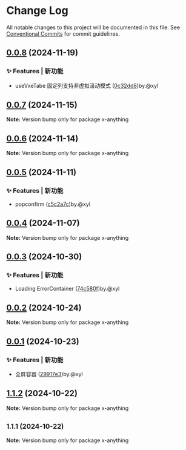 # Change Log

All notable changes to this project will be documented in this file.
See [Conventional Commits](https://conventionalcommits.org) for commit guidelines.

## [0.0.8](https://github.com/qq1031824970/x-anything/compare/v0.0.7...v0.0.8) (2024-11-19)

### ✨ Features | 新功能

* useVxeTabe 固定列支持非虚拟滚动模式 ([0c32dd8](https://github.com/qq1031824970/x-anything/commit/0c32dd8c7d36e5b3d082d28ac5084416378db78b))by.@xyl

## [0.0.7](https://github.com/qq1031824970/x-anything/compare/v0.0.6...v0.0.7) (2024-11-15)

**Note:** Version bump only for package x-anything

## [0.0.6](https://github.com/qq1031824970/x-anything/compare/v0.0.5...v0.0.6) (2024-11-14)

**Note:** Version bump only for package x-anything

## [0.0.5](https://github.com/qq1031824970/x-anything/compare/v0.0.4...v0.0.5) (2024-11-11)

### ✨ Features | 新功能

* popconfirm ([c5c2a7c](https://github.com/qq1031824970/x-anything/commit/c5c2a7c2af4ef87632f48c91eb65e4c740ddcde6))by.@xyl

## [0.0.4](https://github.com/qq1031824970/x-anything/compare/v0.0.3...v0.0.4) (2024-11-07)

**Note:** Version bump only for package x-anything

## [0.0.3](https://github.com/qq1031824970/x-anything/compare/v0.0.2...v0.0.3) (2024-10-30)

### ✨ Features | 新功能

* Loading ErrorContainer ([74c580f](https://github.com/qq1031824970/x-anything/commit/74c580f7e7239c2ef0a02cfa3a2e5344b6557604))by.@xyl

## [0.0.2](https://github.com/qq1031824970/x-anything/compare/v0.0.1...v0.0.2) (2024-10-24)

**Note:** Version bump only for package x-anything

## [0.0.1](https://github.com/qq1031824970/x-anything/compare/v1.1.2...v0.0.1) (2024-10-23)

### ✨ Features | 新功能

* 全屏容器 ([29917e3](https://github.com/qq1031824970/x-anything/commit/29917e3da67ba1c584a680fb973a481e0a7a36a3))by.@xyl

## [1.1.2](https://github.com/qq1031824970/x-ui/compare/v1.1.1...v1.1.2) (2024-10-22)

**Note:** Version bump only for package x-anything

## <small>1.1.1 (2024-10-22)</small>

**Note:** Version bump only for package x-anything
